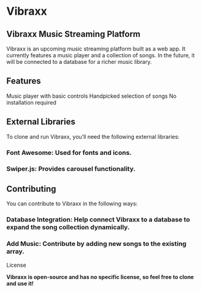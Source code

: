 # Vibraxx

## Vibraxx Music Streaming Platform
Vibraxx is an upcoming music streaming platform built as a web app. It currently features a music player and a collection of songs. In the future, it will be connected to a database for a richer music library.

## Features
Music player with basic controls
Handpicked selection of songs
No installation required

## External Libraries
To clone and run Vibraxx, you’ll need the following external libraries:
### Font Awesome: Used for fonts and icons.
### Swiper.js: Provides carousel functionality.

## Contributing
You can contribute to Vibraxx in the following ways:

### Database Integration: Help connect Vibraxx to a database to expand the song collection dynamically.
### Add Music: Contribute by adding new songs to the existing array.
License

**Vibraxx is open-source and has no specific license, so feel free to clone and use it!**


